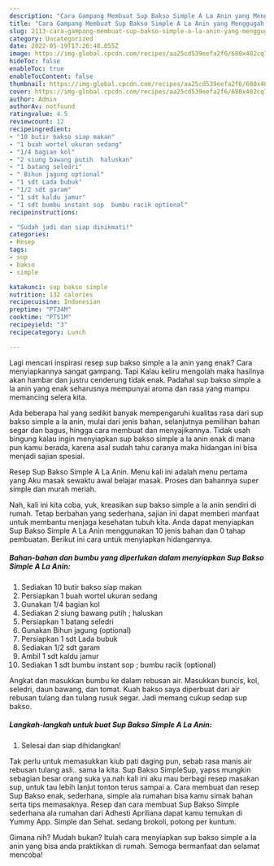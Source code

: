 ```yaml
---
description: "Cara Gampang Membuat Sup Bakso Simple A La Anin yang Menggugah Selera"
title: "Cara Gampang Membuat Sup Bakso Simple A La Anin yang Menggugah Selera"
slug: 2113-cara-gampang-membuat-sup-bakso-simple-a-la-anin-yang-menggugah-selera
category: Uncategorized
date: 2022-05-19T17:26:48.055Z
image: https://img-global.cpcdn.com/recipes/aa25cd539eefa2f6/680x482cq70/sup-bakso-simple-a-la-anin-foto-resep-utama.jpg
hideToc: false
enableToc: true
enableTocContent: false
thumbnail: https://img-global.cpcdn.com/recipes/aa25cd539eefa2f6/680x482cq70/sup-bakso-simple-a-la-anin-foto-resep-utama.jpg
cover: https://img-global.cpcdn.com/recipes/aa25cd539eefa2f6/680x482cq70/sup-bakso-simple-a-la-anin-foto-resep-utama.jpg
author: Admin
authorAv: notfound
ratingvalue: 4.5
reviewcount: 12
recipeingredient:
- "10 butir bakso siap makan"
- "1 buah wortel ukuran sedang"
- "1/4 bagian kol"
- "2 siung bawang putih  haluskan"
- "1 batang seledri"
- " Bihun jagung optional"
- "1 sdt Lada bubuk"
- "1/2 sdt garam"
- "1 sdt kaldu jamur"
- "1 sdt bumbu instant sop  bumbu racik optional"
recipeinstructions:

- "Sudah jadi dan siap dinikmati!"
categories:
- Resep
tags:
- sup
- bakso
- simple

katakunci: sup bakso simple 
nutrition: 132 calories
recipecuisine: Indonesian
preptime: "PT34M"
cooktime: "PT51M"
recipeyield: "3"
recipecategory: Lunch

---
```



Lagi mencari inspirasi resep sup bakso simple a la anin yang enak? Cara menyiapkannya sangat gampang. Tapi Kalau keliru mengolah maka hasilnya akan hambar dan justru cenderung tidak enak. Padahal sup bakso simple a la anin yang enak seharusnya mempunyai aroma dan rasa yang mampu memancing selera kita.


Ada beberapa hal yang sedikit banyak mempengaruhi kualitas rasa dari sup bakso simple a la anin, mulai dari jenis bahan, selanjutnya pemilihan bahan segar dan bagus, hingga cara membuat dan menyajikannya. Tidak usah bingung kalau ingin menyiapkan sup bakso simple a la anin enak di mana pun kamu berada, karena asal sudah tahu caranya maka hidangan ini bisa menjadi sajian spesial.

Resep Sup Bakso Simple A La Anin. Menu kali ini adalah menu pertama yang Aku masak sewaktu awal belajar masak. Proses dan bahannya super simple dan murah meriah.


Nah, kali ini kita coba, yuk, kreasikan sup bakso simple a la anin sendiri di rumah. Tetap berbahan yang sederhana, sajian ini dapat memberi manfaat untuk membantu menjaga kesehatan tubuh kita. Anda dapat menyiapkan Sup Bakso Simple A La Anin menggunakan 10 jenis bahan dan 0 tahap pembuatan. Berikut ini cara untuk menyiapkan hidangannya.

<!--inarticleads1-->

##### Bahan-bahan dan bumbu yang diperlukan dalam menyiapkan Sup Bakso Simple A La Anin:

1. Sediakan 10 butir bakso siap makan
1. Persiapkan 1 buah wortel ukuran sedang
1. Gunakan 1/4 bagian kol
1. Sediakan 2 siung bawang putih ; haluskan
1. Persiapkan 1 batang seledri
1. Gunakan  Bihun jagung (optional)
1. Persiapkan 1 sdt Lada bubuk
1. Sediakan 1/2 sdt garam
1. Ambil 1 sdt kaldu jamur
1. Sediakan 1 sdt bumbu instant sop ; bumbu racik (optional)


Angkat dan masukkan bumbu ke dalam rebusan air. Masukkan buncis, kol, seledri, daun bawang, dan tomat. Kuah bakso saya diperbuat dari air rebusan tulang dan tulang rusuk segar. Jadi memang cukup sedap sup bakso. 

<!--inarticleads2-->

##### Langkah-langkah untuk buat Sup Bakso Simple A La Anin:


1. Selesai dan siap dihidangkan!

Tak perlu untuk memasukkan kiub pati daging pun, sebab rasa manis air rebusan tulang asli.. sama la kita. Sup Bakso SimpleSup, yapss mungkin sebagian besar orang suka ya.nah kali ini aku mau berbagi resep masakan sup, untuk tau lebih lanjut tonton terus sampai a. Cara membuat dan resep Sup Bakso enak, sederhana, simple ala rumahan bisa kamu simak bahan serta tips memasaknya. Resep dan cara membuat Sup Bakso Simple sederhana ala rumahan dari Adhesti Apriliana dapat kamu temukan di Yummy App. Simple dan Sehat. sedang brokoli, potong per kuntum. 

Gimana nih? Mudah bukan? Itulah cara menyiapkan sup bakso simple a la anin yang bisa anda praktikkan di rumah. Semoga bermanfaat dan selamat mencoba!
